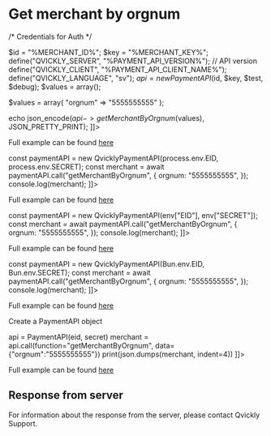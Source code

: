 # Get merchant by orgnum

<include from="Snippets-PaymentAPI.md" element-id="snippet-header"></include>

<tabs>
    <tab title="%code-json%">
<code-block lang="json">
<![CDATA[
{
    "credentials": {
        "id": "%MERCHANT_ID%",
        "hash": "f2ceb889f19943787e99b20bff5ada977b6a4c0ba7fe4e37a2f2fed75030ca173ae1e3f2ef0c3206c271b6b46d917efa9d7243b18ae93da45b12dd0edf70f168",
        "version": "%PAYMENT_API_VERSION%",
        "client": "%PAYMENT_API_CLIENT_NAME%",
        "language": "sv",
        "time": 1714932700.2624588
    },
    "data": {
        "orgnum": "5555555555"
    },
    "function": "getMerchantByOrgnum"
}
]]>
</code-block>
    </tab>

<tab title="%code-phplegacy%">
<code-block lang="PHP">
<![CDATA[
<?php
include('../PaymentAPI.php');
$test = true;
$debug = false;

/* Credentials for Auth */

$id = "%MERCHANT_ID%";
$key = "%MERCHANT_KEY%";
define("QVICKLY_SERVER", "%PAYMENT_API_VERSION%"); // API version
define("QVICKLY_CLIENT", "%PAYMENT_API_CLIENT_NAME%");
define("QVICKLY_LANGUAGE", "sv");
$api = new PaymentAPI($id, $key, $test, $debug);
$values = array();

$values = array(
    "orgnum" => "5555555555"
);

echo json_encode($api->getMerchantByOrgnum($values), JSON_PRETTY_PRINT);
]]>
</code-block>

Full example can be found [here](https://github.com/Billmate/QvicklyAPISamples/blob/main/PHP.Legacy/examples/getMerchantByOrgnum.php)

</tab>

<tab title="%code-node%">
<code-block lang="javascript">
<![CDATA[
import { QvicklyPaymentAPI } from "../../PaymentAPI.js";

const paymentAPI = new QvicklyPaymentAPI(process.env.EID, process.env.SECRET);
const merchant = await paymentAPI.call("getMerchantByOrgnum", {
    orgnum: "5555555555",
});
console.log(merchant);
]]>
</code-block>

Full example can be found [here](https://github.com/Billmate/QvicklyAPISamples/blob/main/Node.JS/examples/PaymentAPI/getMerchantByOrgnum.js)

</tab>

<tab title="%code-deno%">
<code-block lang="javascript">
<![CDATA[
import {QvicklyPaymentAPI, env} from "../../PaymentAPI.ts";

const paymentAPI = new QvicklyPaymentAPI(env["EID"], env["SECRET"]);
const merchant = await paymentAPI.call("getMerchantByOrgnum", {
    orgnum: "5555555555",
});
console.log(merchant);
]]>
</code-block>

Full example can be found [here](https://github.com/Billmate/QvicklyAPISamples/blob/main/Deno/examples/PaymentAPI/getMerchantByOrgnum.ts)

</tab>

<tab title="%code-bun%">
<code-block lang="javascript">
<![CDATA[
import QvicklyPaymentAPI from "../../PaymentAPI";

const paymentAPI = new QvicklyPaymentAPI(Bun.env.EID, Bun.env.SECRET);
const merchant = await paymentAPI.call("getMerchantByOrgnum", {
    orgnum: "5555555555",
});
console.log(merchant);
]]>
</code-block>

Full example can be found [here](https://github.com/Billmate/QvicklyAPISamples/blob/main/Bun/examples/PaymentAPI/getMerchantByOrgnum.ts)

</tab>

  <tab title="%code-python%">
<code-block lang="Python">
<![CDATA[
from PaymentAPI import PaymentAPI

# Create a PaymentAPI object
api = PaymentAPI(eid, secret)
merchant = api.call(function="getMerchantByOrgnum", data={"orgnum":"5555555555"})
print(json.dumps(merchant, indent=4))
]]>
</code-block>

Full example can be found [here](https://github.com/Billmate/QvicklyAPISamples/blob/main/Python/examples/PaymentAPI/getMerchantByOrgnum.py)

  </tab>
</tabs>

## Response from server
For information about the response from the server, please contact Qvickly Support.

<include from="Snippets-Examples.md" element-id="snippet-footer"></include>